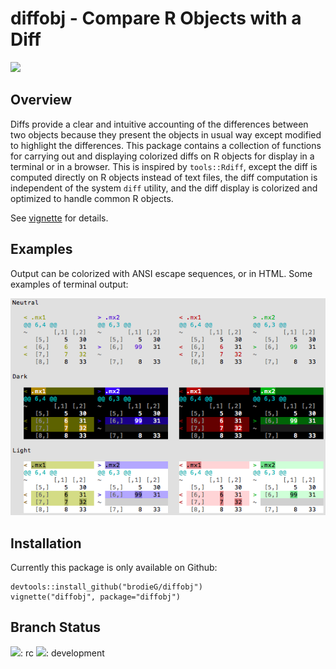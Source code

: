 # diffobj - Compare R Objects with a Diff

<a href='https://travis-ci.org/brodieG/diffobj'><img src='https://travis-ci.org/brodieG/diffobj.png?branch=master'></a>

## Overview

Diffs provide a clear and intuitive accounting of the differences between two objects because they present the objects in usual way except modified to highlight the differences.  This package contains a collection of functions for carrying out and displaying colorized diffs on R objects for display in a terminal or in a browser.  This is inspired by `tools::Rdiff`, except the diff is computed directly on R objects instead of text files, the diff computation is independent of the system `diff` utility, and the diff display is colorized and optimized to handle common R objects.

See [vignette](http://htmlpreview.github.io/?https://raw.githubusercontent.com/brodieG/diffobj/rc/inst/doc/diffobj.html) for details.

## Examples

Output can be colorized with ANSI escape sequences, or in HTML.  Some examples of terminal output:

![samples](/vignettes/ansi256brightness.png)

## Installation

Currently this package is only available on Github:

```
devtools::install_github("brodieG/diffobj")
vignette("diffobj", package="diffobj")
```

## Branch Status

<a href='https://travis-ci.org/brodieG/diffobj'><img src='https://travis-ci.org/brodieG/diffobj.png?branch=rc'></a>: rc
<a href='https://travis-ci.org/brodieG/diffobj'><img src='https://travis-ci.org/brodieG/diffobj.png?branch=development'></a>: development
